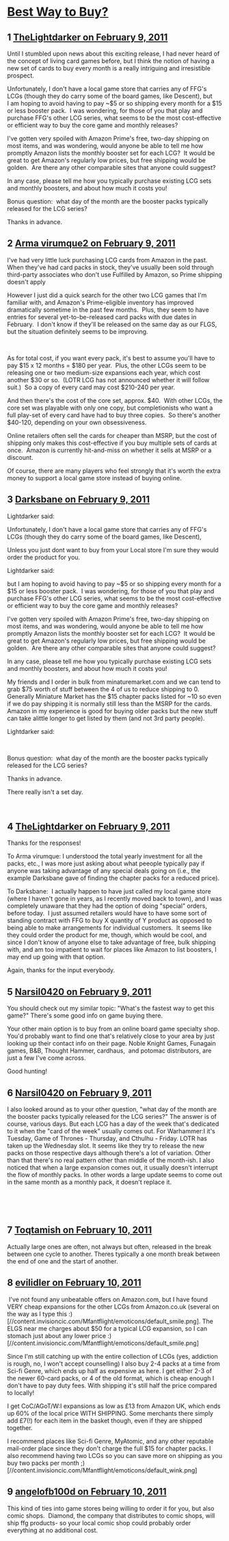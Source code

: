 # [Best Way to Buy?](https://community.fantasyflightgames.com/topic/42170-best-way-to-buy/)

## 1 [TheLightdarker on February 9, 2011](https://community.fantasyflightgames.com/topic/42170-best-way-to-buy/?do=findComment&comment=421509)

Until I stumbled upon news about this exciting release, I had never heard of the concept of living card games before, but I think the notion of having a new set of cards to buy every month is a really intriguing and irresistible prospect.

Unfortunately, I don't have a local game store that carries any of FFG's LCGs (though they do carry some of the board games, like Descent), but I am hoping to avoid having to pay ~$5 or so shipping every month for a $15 or less booster pack.  I was wondering, for those of you that play and purchase FFG's other LCG series, what seems to be the most cost-effective or efficient way to buy the core game and monthly releases?

I've gotten very spoiled with Amazon Prime's free, two-day shipping on most items, and was wondering, would anyone be able to tell me how promptly Amazon lists the monthly booster set for each LCG?  It would be great to get Amazon's regularly low prices, but free shipping would be golden.  Are there any other comparable sites that anyone could suggest?

In any case, please tell me how you typically purchase existing LCG sets and monthly boosters, and about how much it costs you!

Bonus question:  what day of the month are the booster packs typically released for the LCG series?

Thanks in advance.

## 2 [Arma virumque2 on February 9, 2011](https://community.fantasyflightgames.com/topic/42170-best-way-to-buy/?do=findComment&comment=421568)

I've had very little luck purchasing LCG cards from Amazon in the past.  When they've had card packs in stock, they've usually been sold through third-party associates who don't use Fulfilled by Amazon, so Prime shipping doesn't apply

However I just did a quick search for the other two LCG games that I'm familiar with, and Amazon's Prime-eligible inventory has improved dramatically sometime in the past few months.  Plus, they seem to have entries for several yet-to-be-released card packs with due dates in February.  I don't know if they'll be released on the same day as our FLGS, but the situation definitely seems to be improving.

 

As for total cost, if you want every pack, it's best to assume you'll have to pay $15 x 12 months = $180 per year.  Plus, the other LCGs seem to be releasing one or two medium-size expansions each year, which cost another $30 or so.  (LOTR LCG has not announced whether it will follow suit.)  So a copy of every card may cost $210-240 per year.

And then there's the cost of the core set, approx. $40.  With other LCGs, the core set was playable with only one copy, but completionists who want a full play-set of every card have had to buy three copies.  So there's another $40-120, depending on your own obsessiveness.

Online retailers often sell the cards for cheaper than MSRP, but the cost of shipping only makes this cost-effective if you buy multiple sets of cards at once.  Amazon is currently hit-and-miss on whether it sells at MSRP or a discount.

Of course, there are many players who feel strongly that it's worth the extra money to support a local game store instead of buying online.

## 3 [Darksbane on February 9, 2011](https://community.fantasyflightgames.com/topic/42170-best-way-to-buy/?do=findComment&comment=421574)

Lightdarker said:

Unfortunately, I don't have a local game store that carries any of FFG's LCGs (though they do carry some of the board games, like Descent), 



Unless you just dont want to buy from your Local store I'm sure they would order the product for you.

Lightdarker said:

but I am hoping to avoid having to pay ~$5 or so shipping every month for a $15 or less booster pack.  I was wondering, for those of you that play and purchase FFG's other LCG series, what seems to be the most cost-effective or efficient way to buy the core game and monthly releases?

I've gotten very spoiled with Amazon Prime's free, two-day shipping on most items, and was wondering, would anyone be able to tell me how promptly Amazon lists the monthly booster set for each LCG?  It would be great to get Amazon's regularly low prices, but free shipping would be golden.  Are there any other comparable sites that anyone could suggest?

In any case, please tell me how you typically purchase existing LCG sets and monthly boosters, and about how much it costs you!

My friends and I order in bulk from minaturemarket.com and we can tend to grab $75 worth of stuff between the 4 of us to reduce shipping to 0. Generally Miniature Market has the $15 chapter packs listed for ~10 so even if we do pay shipping it is normally still less than the MSRP for the cards. Amazon in my experience is good for buying older packs but the new stuff can take alittle longer to get listed by them (and not 3rd party people).

Lightdarker said:

 

Bonus question:  what day of the month are the booster packs typically released for the LCG series?

Thanks in advance.



There really isn't a set day.

 

## 4 [TheLightdarker on February 9, 2011](https://community.fantasyflightgames.com/topic/42170-best-way-to-buy/?do=findComment&comment=421582)

Thanks for the responses!

To Arma virumque: I understood the total yearly investment for all the packs, etc., I was more just asking about what peeople typically pay if anyone was taking advantage of any special deals going on (i.e., the example Darksbane gave of finding the chapter packs for a reduced price).

To Darksbane:  I actually happen to have just called my local game store (where I haven't gone in years, as I recently moved back to town), and I was completely unaware that they had the option of doing "special" orders, before today.  I just assumed retailers would have to have some sort of standing contract with FFG to buy X quantity of Y product as opposed to being able to make arrangements for individual customers.  It seems like they could order the product for me, though, which would be cool, and since I don't know of anyone else to take advantage of free, bulk shipping with, and am too impatient to wait for places like Amazon to list boosters, I may end up going with that option.

Again, thanks for the input everybody.

## 5 [Narsil0420 on February 9, 2011](https://community.fantasyflightgames.com/topic/42170-best-way-to-buy/?do=findComment&comment=421619)

You should check out my similar topic: "What's the fastest way to get this game?" There's some good info on game buying there.

Your other main option is to buy from an online board game specialty shop.  You'd probably want to find one that's relatively close to your area by just looking up their contact info on their page. Noble Knight Games, Funagain games, B&B, Thought Hammer, cardhaus,  and potomac distributors, are just a few I've come across.

Good hunting!

## 6 [Narsil0420 on February 9, 2011](https://community.fantasyflightgames.com/topic/42170-best-way-to-buy/?do=findComment&comment=421647)

I also looked around as to your other question, "what day of the month are the booster packs typically released for the LCG series?" The answer is of course, various days. But each LCG has a day of the week that's dedicated to it when the "card of the week" usually comes out. For Warhammer:I it's Tuesday, Game of Thrones - Thursday, and Cthulhu - Friday. LOTR has taken up the Wednesday slot. It seems like they try to release the new packs on those respective days although there's a lot of variation. Other than that there's no real pattern other than middle of the month-ish. I also noticed that when a large expansion comes out, it usually doesn't interrupt the flow of monthly packs. In other words a large update seems to come out in the same month as a monthly pack, it doesn't replace it.

 

 

## 7 [Toqtamish on February 10, 2011](https://community.fantasyflightgames.com/topic/42170-best-way-to-buy/?do=findComment&comment=422158)

Actually large ones are often, not always but often, released in the break between one cycle to another. Theres typically a one month break between the end of one and the start of another.

## 8 [evilidler on February 10, 2011](https://community.fantasyflightgames.com/topic/42170-best-way-to-buy/?do=findComment&comment=422371)

 I've not found any unbeatable offers on Amazon.com, but I have found VERY cheap expansions for the other LCGs from Amazon.co.uk (several on the way as I type this :) [//content.invisioncic.com/Mfantflight/emoticons/default_smile.png]. The ELGS near me charges about $50 for a typical LCG expansion, so I can stomach just about any lower price :) [//content.invisioncic.com/Mfantflight/emoticons/default_smile.png]

Since I'm still catching up with the entire collection of LCGs (yes, addiction is rough, no, I won't accept counselling) I also buy 2-4 packs at a time from Sci-fi Genre, which ends up half as expensive as here. I get either 2-3 of the newer 60-card packs, or 4 of the old format, which is cheap enough I don't have to pay duty fees. With shipping it's still half the price compared to locally!

I get CoC/AGoT/W:I expansions as low as £13 from Amazon UK, which ends up 60% of the local price WITH SHIPPING. Some merchants there simply add £7(!) for each item in the basket though, even if they are shipped together.

I recommend places like Sci-fi Genre, MyAtomic, and any other reputable mail-order place since they don't charge the full $15 for chapter packs. I also recommend having two LCGs so you can save more on shipping as you buy two packs per month ;) [//content.invisioncic.com/Mfantflight/emoticons/default_wink.png]

## 9 [angelofb100d on February 10, 2011](https://community.fantasyflightgames.com/topic/42170-best-way-to-buy/?do=findComment&comment=422394)

This kind of ties into game stores being willing to order it for you, but also comic shops.  Diamond, the company that distributes to comic shops, will ship ffg products- so your local comic shop could probably order everything at no additional cost.

